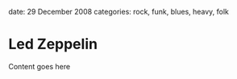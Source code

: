 date: 29 December 2008
categories: rock, funk, blues, heavy, folk

#  Led Zeppelin

Content goes here
